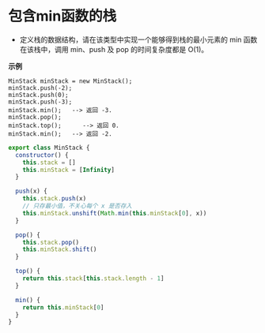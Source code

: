 # 包含min函数的栈

- 定义栈的数据结构，请在该类型中实现一个能够得到栈的最小元素的 min 函数在该栈中，调用 min、push 及 pop 的时间复杂度都是 O(1)。

**示例**

```
MinStack minStack = new MinStack();
minStack.push(-2);
minStack.push(0);
minStack.push(-3);
minStack.min();   --> 返回 -3.
minStack.pop();
minStack.top();      --> 返回 0.
minStack.min();   --> 返回 -2.
```

```javascript
export class MinStack {
  constructor() {
    this.stack = []
    this.minStack = [Infinity]
  }

  push(x) {
    this.stack.push(x)
    // 只存最小值，不关心每个 x 是否存入
    this.minStack.unshift(Math.min(this.minStack[0], x))
  }

  pop() {
    this.stack.pop()
    this.minStack.shift()
  }

  top() {
    return this.stack[this.stack.length - 1]
  }

  min() {
    return this.minStack[0]
  }
}
```

<CodeTest style="margin-top: 20px;" mode="MinStack" />

<vTalk />
